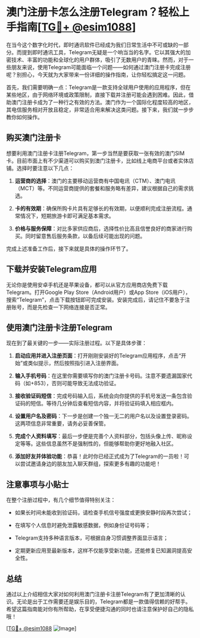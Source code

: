 # 澳门注册卡怎么注册Telegram？轻松上手指南[[TG💪+ @esim1088](https://t.me/s/esim1088)]

在当今这个数字化时代，即时通讯软件已经成为我们日常生活中不可或缺的一部分。而提到即时通讯工具，Telegram无疑是一个响当当的名字。它以其强大的加密技术、丰富的功能和全球化的用户群体，吸引了无数用户的青睐。然而，对于一些朋友来说，使用Telegram可能面临一个问题——如何通过澳门注册卡完成注册呢？别担心，今天就为大家带来一份详细的操作指南，让你轻松搞定这一问题。

首先，我们需要明确一点：Telegram是一款支持全球用户使用的应用程序，但在某些地区，由于网络环境或政策限制，直接下载并注册可能会遇到困难。因此，借助澳门注册卡成为了一种行之有效的方法。澳门作为一个国际化程度较高的地区，其电信服务相对开放且稳定，非常适合用来解决这类问题。接下来，我们就一步步教你如何操作。

## 购买澳门注册卡

想要利用澳门注册卡注册Telegram，第一步当然是要获取一张有效的澳门SIM卡。目前市面上有不少渠道可以购买到澳门注册卡，比如线上电商平台或者实体店铺。选择时要注意以下几点：

1. **运营商的选择**：澳门的主要移动运营商有中国电讯（CTM）、澳门电讯（MCT）等。不同运营商提供的套餐和服务略有差异，建议根据自己的需求挑选。
   
2. **卡的有效期**：确保所购卡片具有足够长的有效期，以便顺利完成注册流程。通常情况下，短期旅游卡即可满足基本需求。

3. **价格与服务保障**：对比多家供应商后，选择性价比高且信誉良好的商家进行购买。同时留意售后服务条款，以备后续可能出现的问题。

完成上述准备工作后，接下来就是具体的操作环节了。

## 下载并安装Telegram应用

无论你是使用安卓手机还是苹果设备，都可以从官方应用商店免费下载Telegram。打开Google Play Store（Android用户）或App Store（iOS用户），搜索“Telegram”，点击下载按钮即可完成安装。安装完成后，请记住不要急于注册账号，而是先检查一下网络连接是否正常。

## 使用澳门注册卡注册Telegram

现在到了最关键的一步——实际注册过程。以下是具体步骤：

1. **启动应用并进入注册页面**：打开刚刚安装好的Telegram应用程序，点击“开始”或类似提示，然后按照指引进入注册界面。

2. **输入手机号码**：在这里你需要填写你的澳门注册卡号码。注意不要遗漏国家代码（如+853），否则可能导致无法成功验证。

3. **接收验证码短信**：完成号码输入后，系统会向你提供的手机号发送一条包含验证码的短信。等待几分钟后查看短信内容，并将验证码填入相应框内。

4. **设置用户名及密码**：下一步是创建一个独一无二的用户名以及设置登录密码。这两项信息非常重要，请务必妥善保管。

5. **完成个人资料填写**：最后一步便是完善个人资料部分，包括头像上传、昵称设定等等。这些信息虽然不是强制性的，但能够帮助你更好地融入社区。

6. **添加好友并体验功能**：恭喜！此时你已经正式成为了Telegram的一员啦！可以尝试邀请身边的朋友加入聊天群组，探索更多有趣的功能吧！

## 注意事项与小贴士

在整个注册过程中，有几个细节值得特别关注：

- 如果长时间未能收到验证码，请检查手机信号强度或更换安静时段再次尝试；
  
- 在填写个人信息时避免泄露敏感数据，例如身份证号码等；
  
- Telegram支持多种语言版本，可根据自身习惯调整界面显示语言；
  
- 定期更新应用至最新版本，这样不仅能享受新功能，还能修复已知漏洞提高安全性。

## 总结

通过以上介绍相信大家对如何利用澳门注册卡注册Telegram有了更加清晰的认识。无论是出于工作需要还是娱乐目的，Telegram都是一款值得信赖的好帮手。希望这篇指南能对你有所帮助，在享受便捷沟通的同时也请注意保护好自己的隐私哦！

[[TG💪+ @esim1088](https://t.me/s/esim1088) ![Image](https://i.postimg.cc/4NQfJmqS/Snipaste-2025-05-13-00-14-12.png)]